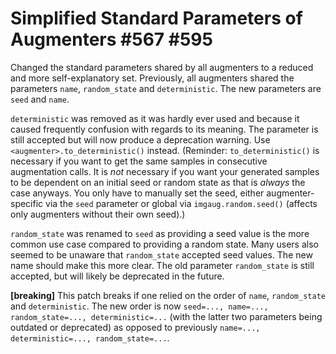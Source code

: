 # Simplified Standard Parameters of Augmenters #567 #595

Changed the standard parameters shared by all augmenters to a
reduced and more self-explanatory set. Previously, all augmenters
shared the parameters `name`, `random_state` and `deterministic`.
The new parameters are `seed` and `name`.

`deterministic` was removed as it was hardly ever used and because
it caused frequently confusion with regards to its meaning. The
parameter is still accepted but will now produce a deprecation
warning. Use `<augmenter>.to_deterministic()` instead.
(Reminder: `to_deterministic()` is necessary if you want to get
the same samples in consecutive augmentation calls. It is *not*
necessary if you want your generated samples to be dependent on
an initial seed or random state as that is *always* the case
anyways. You only have to manually set the seed, either
augmenter-specific via the `seed` parameter or global via
`imgaug.random.seed()` (affects only augmenters without their
own seed).)

`random_state` was renamed to `seed` as providing a seed value
is the more common use case compared to providing a random state.
Many users also seemed to be unaware that `random_state` accepted
seed values. The new name should make this more clear.
The old parameter `random_state` is still accepted, but will
likely be deprecated in the future.

**[breaking]** This patch breaks if one relied on the order of
`name`, `random_state` and `deterministic`. The new order is now
`seed=..., name=..., random_state=..., deterministic=...` (with the
latter two parameters being outdated or deprecated)
as opposed to previously
`name=..., deterministic=..., random_state=...`.
